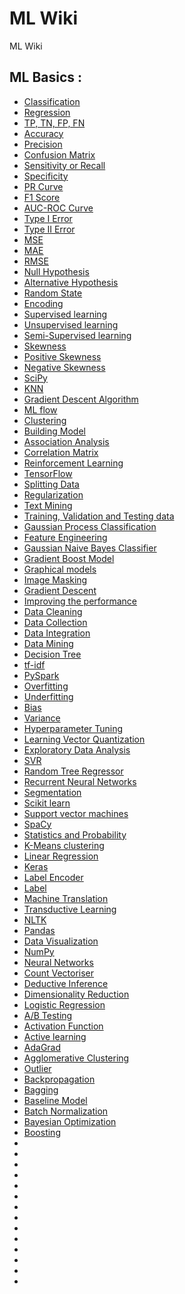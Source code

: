 # ML Wiki

ML Wiki

## ML Basics :

- [Classification](classification.md)
- [Regression](regression.md)
- [TP, TN, FP, FN](possible-outcomes-clf.md)
- [Accuracy](accuracy.md)
- [Precision](precision.md)
- [Confusion Matrix ](confusion-matrix.md)
- [Sensitivity or Recall](sensitivity.md)
- [Specificity](specificity.md)
- [PR Curve](pr-curve.md)
- [F1 Score](f1-score.md)
- [AUC-ROC Curve](auc-roc.md)
- [Type I Error](type1-error.md)
- [Type II Error](type2-error.md)
- [MSE](mse.md)
- [MAE](mae.md)
- [RMSE](rmse.md)
- [Null Hypothesis](null-hypothesis.md)
- [Alternative Hypothesis](alternative-hypothesis.md)
- [Random State](random-state.md)
- [Encoding](encoding.md)
- [Supervised learning](supervised-learning.md)
- [Unsupervised learning](unsupervised-learning.md)
- [Semi-Supervised learning](semi-supervised-learning.md)
- [Skewness](skewness.md)
- [Positive Skewness](positive-skewness.md)
- [Negative Skewness](negative-skewness.md)
- [SciPy](scipy.md)
- [KNN](knn.md)
- [Gradient Descent Algorithm](gradient-descent-algorithm.md)
- [ML flow](ml-flow.md)
- [Clustering](clustering.md)
- [Building Model](building-model.md)
- [Association Analysis](association-analysis.md)
- [Correlation Matrix](correlation-matrix.md)
- [Reinforcement Learning](reinforcement-learning.md)
- [TensorFlow](tensorflow.md)
- [Splitting Data](splitting-data.md)
- [Regularization](regularization.md)
- [Text Mining](text-mining.md)
- [Training, Validation and Testing data](train-test-data.md)
- [Gaussian Process Classification](gaussian-process-classifier.md)
- [Feature Engineering](feature-engineering.md)
- [Gaussian Naive Bayes Classifier](gaussian-naive-bayes-classifier.md)
- [Gradient Boost Model](gradient-boost-model.md)
- [Graphical models](graphical-model.md)
- [Image Masking](image-masking.md)
- [Gradient Descent](gradient-descent.md)
- [Improving the performance](improving-the-performance.md)
- [Data Cleaning](data-cleaning.md)
- [Data Collection](data-collection.md)
- [Data Integration](data-integration.md)
- [Data Mining](data-mining.md)
- [Decision Tree](decision-tree.md)
- [tf-idf](tf-idf.md)
- [PySpark](pyspark.md)
- [Overfitting](overfitting.md)
- [Underfitting](underfitting.md)
- [Bias](bias.md)
- [Variance](variance.md)
- [Hyperparameter Tuning](tuning.md)
- [Learning Vector Quantization](learning-vector-quantization.md)
- [Exploratory Data Analysis](exploratory-data-analysis.md)
- [SVR](SVR.md)
- [Random Tree Regressor](random-forest-regressor.md)
- [Recurrent Neural Networks](recurrent-neural-networks.md)
- [Segmentation](segmentation.md)
- [Scikit learn](scikit-learn.md)
- [Support vector machines](SVM.md)
- [SpaCy](SpaCy.md)
- [Statistics and Probability](statistics-and-Probability.md)
- [K-Means clustering](k-means.md)
- [Linear Regression](linear-regression.md)
- [Keras](keras.md)
- [Label Encoder](label-encoder.md)
- [Label](label.md)
- [Machine Translation](machine-translation.md)
- [Transductive Learning](transductive-learning.md)
- [NLTK](nltk.md)
- [Pandas](pandas.md)
- [Data Visualization](data-visualization.md)
- [NumPy](numpy.md)
- [Neural Networks](neural-networks.md)
- [Count Vectoriser](countvectoriser.md)
- [Deductive Inference](deductive-inference.md)
- [Dimensionality Reduction](dimensionality-reduction.md)
- [Logistic Regression](logistic-regression.md)
- [A/B Testing](ab-testing.md)
- [Activation Function](activation-function.md)
- [Active learning](active-learning.md)
- [AdaGrad](adagrad.md)
- [Agglomerative Clustering](agglomerative-clustering.md)
- [Outlier](outlier.md)
- [Backpropagation](backpropagation.md)
- [Bagging](bagging.md)
- [Baseline Model](baseline-model.md)
- [Batch Normalization](batch-normalization.md)
- [Bayesian Optimization](bayesian-optimization.md)
- [Boosting](boosting.md)
- []()
- []()
- []()
- []()
- []()
- []()
- []()
- []()
- []()
- []()
- []()
- []()
- []()
- []()
